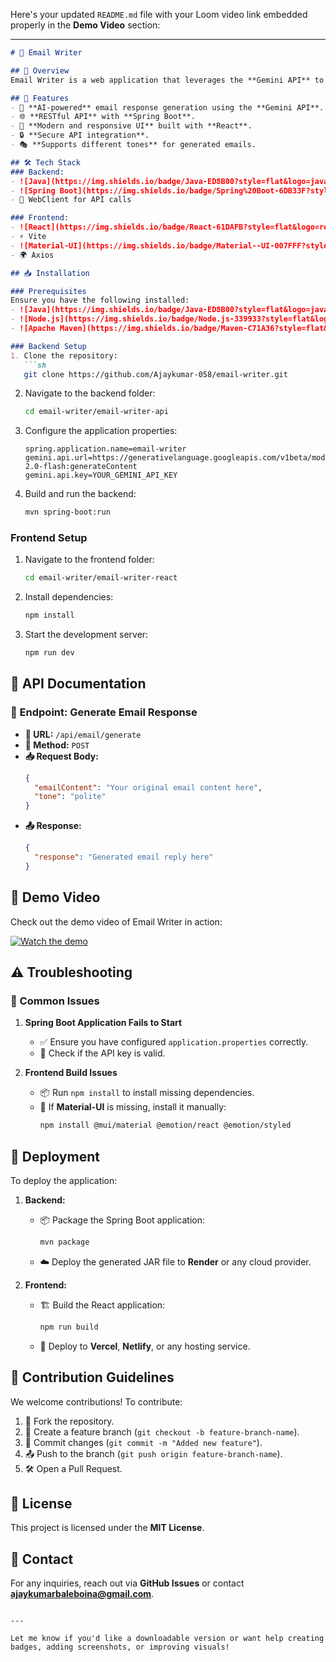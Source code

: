 Here's your updated `README.md` file with your Loom video link embedded properly in the **Demo Video** section:

---

```markdown
# 📧 Email Writer

## 📌 Overview
Email Writer is a web application that leverages the **Gemini API** to generate professional email responses based on user input. Built with **Spring Boot** for the backend and **React** for the frontend, this project provides a seamless user experience for generating AI-powered email replies. Additionally, this project is designed as a **Chrome Extension**, allowing users to generate email responses directly from their browser.

## 🚀 Features
- 🤖 **AI-powered** email response generation using the **Gemini API**.
- 🌐 **RESTful API** with **Spring Boot**.
- 🎨 **Modern and responsive UI** built with **React**.
- 🔒 **Secure API integration**.
- 🎭 **Supports different tones** for generated emails.

## 🛠 Tech Stack
### Backend:
- ![Java](https://img.shields.io/badge/Java-ED8B00?style=flat&logo=java&logoColor=white) Java  
- ![Spring Boot](https://img.shields.io/badge/Spring%20Boot-6DB33F?style=flat&logo=spring-boot&logoColor=white) Spring Boot  
- 🔗 WebClient for API calls

### Frontend:
- ![React](https://img.shields.io/badge/React-61DAFB?style=flat&logo=react&logoColor=white) React  
- ⚡ Vite  
- ![Material-UI](https://img.shields.io/badge/Material--UI-007FFF?style=flat&logo=mui&logoColor=white) Material-UI  
- 🌍 Axios  

## 📥 Installation

### Prerequisites
Ensure you have the following installed:
- ![Java](https://img.shields.io/badge/Java-ED8B00?style=flat&logo=java&logoColor=white) **Java 17+**
- ![Node.js](https://img.shields.io/badge/Node.js-339933?style=flat&logo=node.js&logoColor=white) **Node.js** (latest LTS version recommended)
- ![Apache Maven](https://img.shields.io/badge/Maven-C71A36?style=flat&logo=apache-maven&logoColor=white) **Maven**

### Backend Setup
1. Clone the repository:
   ```sh
   git clone https://github.com/Ajaykumar-058/email-writer.git
   ```
2. Navigate to the backend folder:
   ```sh
   cd email-writer/email-writer-api
   ```
3. Configure the application properties:
   ```properties
   spring.application.name=email-writer
   gemini.api.url=https://generativelanguage.googleapis.com/v1beta/models/gemini-2.0-flash:generateContent
   gemini.api.key=YOUR_GEMINI_API_KEY
   ```
4. Build and run the backend:
   ```sh
   mvn spring-boot:run
   ```

### Frontend Setup
1. Navigate to the frontend folder:
   ```sh
   cd email-writer/email-writer-react
   ```
2. Install dependencies:
   ```sh
   npm install
   ```
3. Start the development server:
   ```sh
   npm run dev
   ```

## 📡 API Documentation
### 🔗 Endpoint: Generate Email Response
- **📍 URL:** `/api/email/generate`
- **📨 Method:** `POST`
- **📥 Request Body:**
  ```json
  {
    "emailContent": "Your original email content here",
    "tone": "polite"
  }
  ```
- **📤 Response:**
  ```json
  {
    "response": "Generated email reply here"
  }
  ```

## 🎥 Demo Video
Check out the demo video of Email Writer in action:

[![Watch the demo](https://img.shields.io/badge/Watch%20Demo-FF0000?style=flat&logo=youtube&logoColor=white)](https://www.loom.com/share/674dd171792b43b2bbbe8201ef2eaeb0?sid=c1d75c0d-4ecf-44fc-a343-09757b6ba89e)

## ⚠️ Troubleshooting
### 🛑 Common Issues
1. **Spring Boot Application Fails to Start**
   - ✅ Ensure you have configured `application.properties` correctly.
   - 🔑 Check if the API key is valid.

2. **Frontend Build Issues**
   - 📦 Run `npm install` to install missing dependencies.
   - 🎨 If **Material-UI** is missing, install it manually:
     ```sh
     npm install @mui/material @emotion/react @emotion/styled
     ```

## 🚀 Deployment
To deploy the application:
1. **Backend:**
   - 📦 Package the Spring Boot application:
     ```sh
     mvn package
     ```
   - ☁️ Deploy the generated JAR file to **Render** or any cloud provider.

2. **Frontend:**
   - 🏗 Build the React application:
     ```sh
     npm run build
     ```
   - 🚀 Deploy to **Vercel**, **Netlify**, or any hosting service.

## 🤝 Contribution Guidelines
We welcome contributions! To contribute:
1. 🔀 Fork the repository.
2. 🌱 Create a feature branch (`git checkout -b feature-branch-name`).
3. 📝 Commit changes (`git commit -m "Added new feature"`).
4. 📤 Push to the branch (`git push origin feature-branch-name`).
5. 🛠 Open a Pull Request.

## 📜 License
This project is licensed under the **MIT License**.

## 📩 Contact
For any inquiries, reach out via **GitHub Issues** or contact **ajaykumarbaleboina@gmail.com**.
```

---

Let me know if you'd like a downloadable version or want help creating badges, adding screenshots, or improving visuals!
